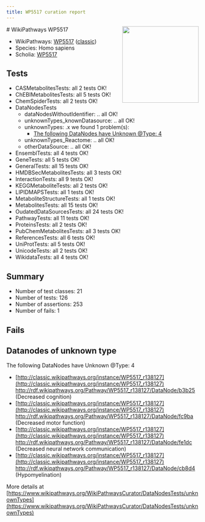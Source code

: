 ```yaml
---
title: WP5517 curation report
---
```


<img style="float: right; width: 200px" src="https://upload.wikimedia.org/wikipedia/commons/thumb/8/83/Wplogo_with_text_500.png/640px-Wplogo_with_text_500.png" />
# WikiPathways WP5517

* WikiPathways: [WP5517](https://wikipathways.org/pathways/WP5517) ([classic](https://classic.wikipathways.org/instance/WP5517))
* Species: Homo sapiens
* Scholia: [WP5517](https://scholia.toolforge.org/wikipathways/WP5517)
## Tests
* CASMetabolitesTests: all 2 tests OK!
* ChEBIMetabolitesTests: all 5 tests OK!
* ChemSpiderTests: all 2 tests OK!
* DataNodesTests
    * dataNodesWithoutIdentifier: .. all OK!
    * unknownTypes_knownDatasource: .. all OK!
    * unknownTypes: .x we found 1 problem(s):
        * [The following DataNodes have Unknown @Type: 4](#839973e2)
    * unknownTypes_Reactome: .. all OK!
    * otherDataSource: .. all OK!
* EnsemblTests: all 4 tests OK!
* GeneTests: all 5 tests OK!
* GeneralTests: all 15 tests OK!
* HMDBSecMetabolitesTests: all 3 tests OK!
* InteractionTests: all 9 tests OK!
* KEGGMetaboliteTests: all 2 tests OK!
* LIPIDMAPSTests: all 1 tests OK!
* MetaboliteStructureTests: all 1 tests OK!
* MetabolitesTests: all 15 tests OK!
* OudatedDataSourcesTests: all 24 tests OK!
* PathwayTests: all 11 tests OK!
* ProteinsTests: all 2 tests OK!
* PubChemMetabolitesTests: all 3 tests OK!
* ReferencesTests: all 6 tests OK!
* UniProtTests: all 5 tests OK!
* UnicodeTests: all 2 tests OK!
* WikidataTests: all 4 tests OK!


## Summary

* Number of test classes: 21
* Number of tests: 126
* Number of assertions: 253
* Number of fails: 1

## Fails

<a name="839973e2" />

## Datanodes of unknown type

The following DataNodes have Unknown @Type: 4

* [http://classic.wikipathways.org/instance/WP5517_r138127](http://classic.wikipathways.org/instance/WP5517_r138127) http://rdf.wikipathways.org/Pathway/WP5517_r138127/DataNode/b3b25 (Decreased cognition)
* [http://classic.wikipathways.org/instance/WP5517_r138127](http://classic.wikipathways.org/instance/WP5517_r138127) http://rdf.wikipathways.org/Pathway/WP5517_r138127/DataNode/fc9ba (Decreased motor function)
* [http://classic.wikipathways.org/instance/WP5517_r138127](http://classic.wikipathways.org/instance/WP5517_r138127) http://rdf.wikipathways.org/Pathway/WP5517_r138127/DataNode/fe1dc (Decreased neural network communication)
* [http://classic.wikipathways.org/instance/WP5517_r138127](http://classic.wikipathways.org/instance/WP5517_r138127) http://rdf.wikipathways.org/Pathway/WP5517_r138127/DataNode/cb8d4 (Hypomyelination)


More details at [https://www.wikipathways.org/WikiPathwaysCurator/DataNodesTests/unknownTypes](https://www.wikipathways.org/WikiPathwaysCurator/DataNodesTests/unknownTypes)

